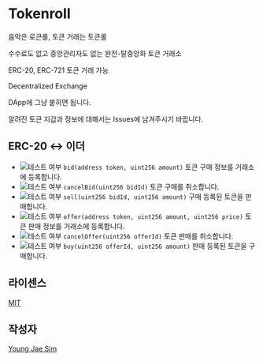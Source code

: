 # Tokenroll
음악은 로큰롤, 토큰 거래는 토큰롤

수수료도 없고 중앙관리자도 없는 완전-탈중앙화 토큰 거래소

ERC-20, ERC-721 토큰 거래 가능

Decentralized Exchange

DApp에 그냥 붙히면 됩니다.

알려진 토큰 지갑과 정보에 대해서는 Issues에 남겨주시기 바랍니다.

## ERC-20 <-> 이더
- ![테스트 여부](https://img.shields.io/badge/테스트%20여부-yes-brightgreen.svg) `bid(address token, uint256 amount)` 토큰 구매 정보를 거래소에 등록합니다.
- ![테스트 여부](https://img.shields.io/badge/테스트%20여부-yes-brightgreen.svg) `cancelBid(uint256 bidId)` 토큰 구매를 취소합니다.
- ![테스트 여부](https://img.shields.io/badge/테스트%20여부-yes-brightgreen.svg) `sell(uint256 bidId, uint256 amount)` 구매 등록된 토큰을 판매합니다.
- ![테스트 여부](https://img.shields.io/badge/테스트%20여부-yes-brightgreen.svg) `offer(address token, uint256 amount, uint256 price)` 토큰 판매 정보를 거래소에 등록합니다.
- ![테스트 여부](https://img.shields.io/badge/테스트%20여부-yes-brightgreen.svg) `cancelOffer(uint256 offerId)` 토큰 판매를 취소합니다.
- ![테스트 여부](https://img.shields.io/badge/테스트%20여부-yes-brightgreen.svg) `buy(uint256 offerId, uint256 amount)` 판매 등록된 토큰을 구매합니다.

## 라이센스
[MIT](LICENSE)

## 작성자
[Young Jae Sim](https://github.com/Hanul)
